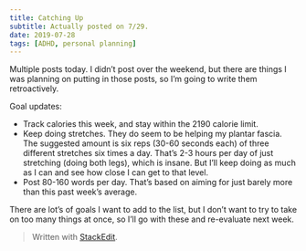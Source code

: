 ```yaml
---
title: Catching Up
subtitle: Actually posted on 7/29.
date: 2019-07-28
tags: [ADHD, personal planning]
---
```

Multiple posts today. I didn’t post over the weekend, but there are things I was planning on putting in those posts, so I’m going to write them retroactively.

Goal updates:
- Track calories this week, and stay within the 2190 calorie limit.
- Keep doing stretches. They do seem to be helping my plantar fascia. The suggested amount is six reps (30-60 seconds each) of three different stretches six times a day. That’s 2-3 hours per day of just stretching (doing both legs), which is insane. But I’ll keep doing as much as I can and see how close I can get to that level.
- Post 80-160 words per day. That’s based on aiming for just barely more than this past week’s average.

There are lot’s of goals I want to add to the list, but I don’t want to try to take on too many things at once, so I’ll go with these and re-evaluate next week.

> Written with [StackEdit](https://stackedit.io/).
<!--stackedit_data:
eyJoaXN0b3J5IjpbMjEwMzIwMjYxMCwtNjA3MjQyMTZdfQ==
-->